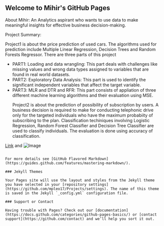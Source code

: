 ## Welcome to Mihir's GitHub Pages

About Mihir: An Analytics aspirant who wants to use data to make meaningful insights for effective business decision-making. 

Project Summary:

Project1 is about the price prediction of used cars. The algorithms used for prediction include Multiple Linear Regression, Decision Trees and Random Forests Regressor. 
There are three parts of this project
<ul>
<li>PART1: Loading and data wrangling: This part deals with challenges like missing values and wrong data types assigned to variables that are found in real world datasets.</li>
<li>PART2: Exploratory Data Analysis: This part is used to identify the significant independent variables that affect the target variable.</li>
<li>PART3: MLR and DTR and RFR: This part consists of appliation of three different machine learning algorithms and their evaluation using MSE.</li></ul>

<ul>
Project2 is about the prediction of possibility of subscription by users. A business decision is required to make for conducting telephonic drive only for the targeted individuals who have the maximum probabiity of subscribing to the plan.
Classification techiniques involving Logistic Regression, Random Forest Classifier and Decision Tree Classifier are used to classify individuals. The evaluation is done using accuracy of classification.</ul>


[Link](url) and ![Image](src)
```

For more details see [GitHub Flavored Markdown](https://guides.github.com/features/mastering-markdown/).

### Jekyll Themes

Your Pages site will use the layout and styles from the Jekyll theme you have selected in your [repository settings](https://github.com/mpleo17/Projects/settings). The name of this theme is saved in the Jekyll `_config.yml` configuration file.

### Support or Contact

Having trouble with Pages? Check out our [documentation](https://docs.github.com/categories/github-pages-basics/) or [contact support](https://github.com/contact) and we’ll help you sort it out.
